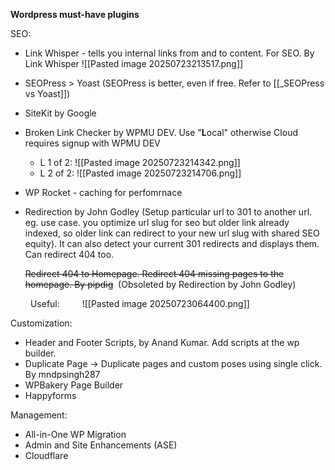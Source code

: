 **Wordpress must-have plugins**

SEO:
- Link Whisper - tells you internal links from and to content. For SEO. By Link Whisper
  ![[Pasted image 20250723213517.png]]
- SEOPress > Yoast (SEOPress is better, even if free. Refer to [[_SEOPress vs Yoast]])
- SiteKit by Google
- Broken Link Checker by WPMU DEV. Use "**L**ocal" otherwise Cloud requires signup with WPMU DEV
	- L 1 of 2:
	  ![[Pasted image 20250723214342.png]]
	- L 2 of 2:
	  ![[Pasted image 20250723214706.png]]
	
- WP Rocket - caching for perfomrnace
- Redirection by John Godley (Setup particular url to 301 to another url. eg. use case. you optimize url slug for seo but older link already indexed, so older link can redirect to your new url slug with shared SEO equity). It can also detect your current 301 redirects and displays them. Can redirect 404 too.
      
    ~~Redirect 404 to Homepage. Redirect 404 missing pages to the homepage. By pipdig~~  (Obsoleted by Redirection by John Godley)
  
   Useful:
   ![[Pasted image 20250723064400.png]]



Customization:
- Header and Footer Scripts, by Anand Kumar. Add scripts at the wp builder.
- Duplicate Page → Duplicate pages and custom poses using single click. By mndpsingh287
- WPBakery Page Builder
- Happyforms

Management:
- All-in-One WP Migration
- Admin and Site Enhancements (ASE)
- Cloudflare